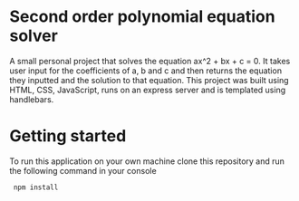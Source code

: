 # Second order polynomial equation solver

A small personal project that solves the equation ax^2 + bx + c = 0. It takes user input for the coefficients of a, b and c and then returns the equation they inputted and the solution to that equation. This project was built using HTML, CSS, JavaScript, runs on an express server and is templated using handlebars. 

# Getting started 

To run this application on your own machine clone this repository and run the following command in your console 
```
 npm install 
```
